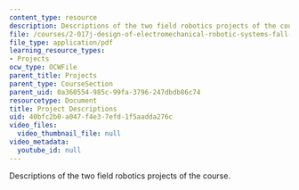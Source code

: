 ```yaml
---
content_type: resource
description: Descriptions of the two field robotics projects of the course.
file: /courses/2-017j-design-of-electromechanical-robotic-systems-fall-2009/40bfc2b0a047f4e37efd1f5aadda276c_MIT2_017JF09_options.pdf
file_type: application/pdf
learning_resource_types:
- Projects
ocw_type: OCWFile
parent_title: Projects
parent_type: CourseSection
parent_uid: 0a360554-985c-99fa-3796-247dbdb86c74
resourcetype: Document
title: Project Descriptions
uid: 40bfc2b0-a047-f4e3-7efd-1f5aadda276c
video_files:
  video_thumbnail_file: null
video_metadata:
  youtube_id: null
---
```

Descriptions of the two field robotics projects of the course.

